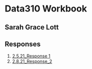 # Data310 Workbook

## Sarah Grace Lott

## Responses
1. [2.5.21_Response 1](https://sglott.github.io/Data310_workbook/2.5.21_Response1.html)
2. [2.8.21_Response_2](https://github.com/SGLott/Data310_workbook/blob/main/2.8.21_Response2.md)

